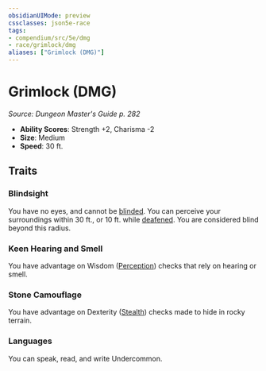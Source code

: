 ```yaml
---
obsidianUIMode: preview
cssclasses: json5e-race
tags:
- compendium/src/5e/dmg
- race/grimlock/dmg
aliases: ["Grimlock (DMG)"]
---
```

# Grimlock (DMG)
*Source: Dungeon Master's Guide p. 282*  

- **Ability Scores**: Strength +2, Charisma -2
- **Size**: Medium
- **Speed**: 30 ft.

## Traits

### Blindsight

You have no eyes, and cannot be [blinded](conditions.md#blinded). You can perceive your surroundings within 30 ft., or 10 ft. while [deafened](conditions.md#deafened). You are considered blind beyond this radius.

### Keen Hearing and Smell

You have advantage on Wisdom ([Perception](git/3-Mechanics/CLI/rules/skills.md#Perception)) checks that rely on hearing or smell.

### Stone Camouflage

You have advantage on Dexterity ([Stealth](git/3-Mechanics/CLI/rules/skills.md#Stealth)) checks made to hide in rocky terrain.

### Languages

You can speak, read, and write Undercommon.
